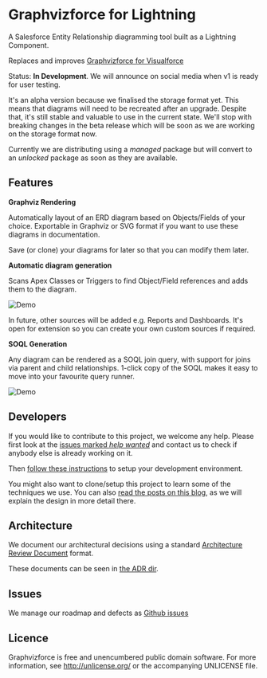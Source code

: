 # Graphvizforce for Lightning

A Salesforce Entity Relationship diagramming tool built as a Lightning Component.

Replaces and improves [Graphvizforce for Visualforce](http://stevebuik.github.io/GraphVizForce)

Status: **In Development**. We will announce on social media when v1 is ready for user testing.

It's an alpha version because we finalised the storage format yet. This means that diagrams will need to be recreated after an upgrade.
Despite that, it's still stable and valuable to use in the current state.
We'll stop with breaking changes in the beta release which will be soon as we are working on the storage format now.

Currently we are distributing using a *managed* package but will convert to an *unlocked* package as soon as they are available.

## Features

**Graphviz Rendering**

Automatically layout of an ERD diagram based on Objects/Fields of your choice.
Exportable in Graphviz or SVG format if you want to use these diagrams in documentation.

Save (or clone) your diagrams for later so that you can modify them later.

**Automatic diagram generation**

Scans Apex Classes or Triggers to find Object/Field references and adds them to the diagram.

![Demo](doc/assets/auto-build-demo.gif)

In future, other sources will be added e.g. Reports and Dashboards.
It's open for extension so you can create your own custom sources if required.

**SOQL Generation**

Any diagram can be rendered as a SOQL join query, with support for joins via parent and child relationships.
1-click copy of the SOQL makes it easy to move into your favourite query runner.

![Demo](doc/assets/gvf2-demo.gif)

## Developers

If you would like to contribute to this project, we welcome any help.
Please first look at the [issues marked *help wanted*](https://github.com/stevebuik/Graphvizforce-Lightning/issues) and contact us to check if anybody else is already working on it.

Then [follow these instructions](https://github.com/stevebuik/Graphvizforce-Lightning/tree/master/doc/development.md) to setup your development environment.

You might also want to clone/setup this project to learn some of the techniques we use.
You can also [read the posts on this blog](http://stevebuikhuizen.online), as we will explain the design in more detail there.

## Architecture

We document our architectural decisions using a standard [Architecture Review Document](http://thinkrelevance.com/blog/2011/11/15/documenting-architecture-decisions) format.

These documents can be seen in [the ADR dir](https://github.com/stevebuik/Graphvizforce-Lightning/tree/master/doc/ADR).

## Issues

We manage our roadmap and defects as [Github issues](https://github.com/stevebuik/Graphvizforce-Lightning/issues)

## Licence

Graphvizforce is free and unencumbered public domain software. For more information, see http://unlicense.org/ or the accompanying UNLICENSE file.